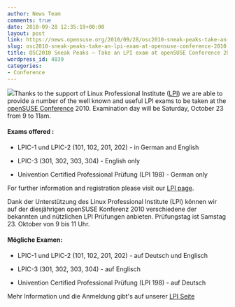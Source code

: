 ```yaml
---
author: News Team
comments: true
date: 2010-09-28 12:35:19+00:00
layout: post
link: https://news.opensuse.org/2010/09/28/osc2010-sneak-peaks-take-an-lpi-exam-at-opensuse-conference-2010/
slug: osc2010-sneak-peaks-take-an-lpi-exam-at-opensuse-conference-2010
title: OSC2010 Sneak Peaks – Take an LPI exam at openSUSE Conference 2010
wordpress_id: 4839
categories:
- Conference
---
```


![](../wp-content/uploads/2010/09/Lpi-lpi-logo2.png)Thanks to the support of Linux Professional Institute ([LPI](//lpi.org/)) we are able to provide a number of the well known and useful LPI exams to be taken at the [openSUSE Conference](//conference.opensuse.org/indico//conferenceTimeTable.py?confId=0#all.detailed) 2010. Examination day will be Saturday, October 23 from 9 to 11am.


#### Exams offered :





	
  * LPIC-1 und LPIC-2 (101, 102, 201, 202) - in German and English

	
  * LPIC-3 (301, 302, 303, 304) - English only

	
  * Univention Certified Professional Prüfung (LPI 198) - German only






For further information and registration please visit our [LPI page](//opensuse.org/openSUSE:Conference_LPI).








Dank der Unterstützung des Linux Professional Institute (LPI) können wir auf der diesjährigen openSUSE Konferenz 2010 verschiedene der bekannten und nützlichen LPI Prüfungen anbieten. Prüfungstag ist Samstag 23. Oktober von 9 bis 11 Uhr.






#### Mögliche Examen:








	
  * LPIC-1 und LPIC-2 (101, 102, 201, 202) - auf Deutsch und Englisch

	
  * LPIC-3 (301, 302, 303, 304) - auf Englisch

	
  * Univention Certified Professional Prüfung (LPI 198) - auf Deutsch







Mehr Information und die Anmeldung gibt's auf unserer [LPI Seite](//opensuse.org/openSUSE:Conference_LPI)
